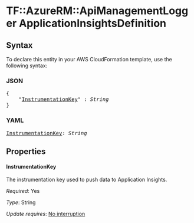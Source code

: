 # TF::AzureRM::ApiManagementLogger ApplicationInsightsDefinition

## Syntax

To declare this entity in your AWS CloudFormation template, use the following syntax:

### JSON

<pre>
{
    "<a href="#instrumentationkey" title="InstrumentationKey">InstrumentationKey</a>" : <i>String</i>
}
</pre>

### YAML

<pre>
<a href="#instrumentationkey" title="InstrumentationKey">InstrumentationKey</a>: <i>String</i>
</pre>

## Properties

#### InstrumentationKey

The instrumentation key used to push data to Application Insights.

_Required_: Yes

_Type_: String

_Update requires_: [No interruption](https://docs.aws.amazon.com/AWSCloudFormation/latest/UserGuide/using-cfn-updating-stacks-update-behaviors.html#update-no-interrupt)

